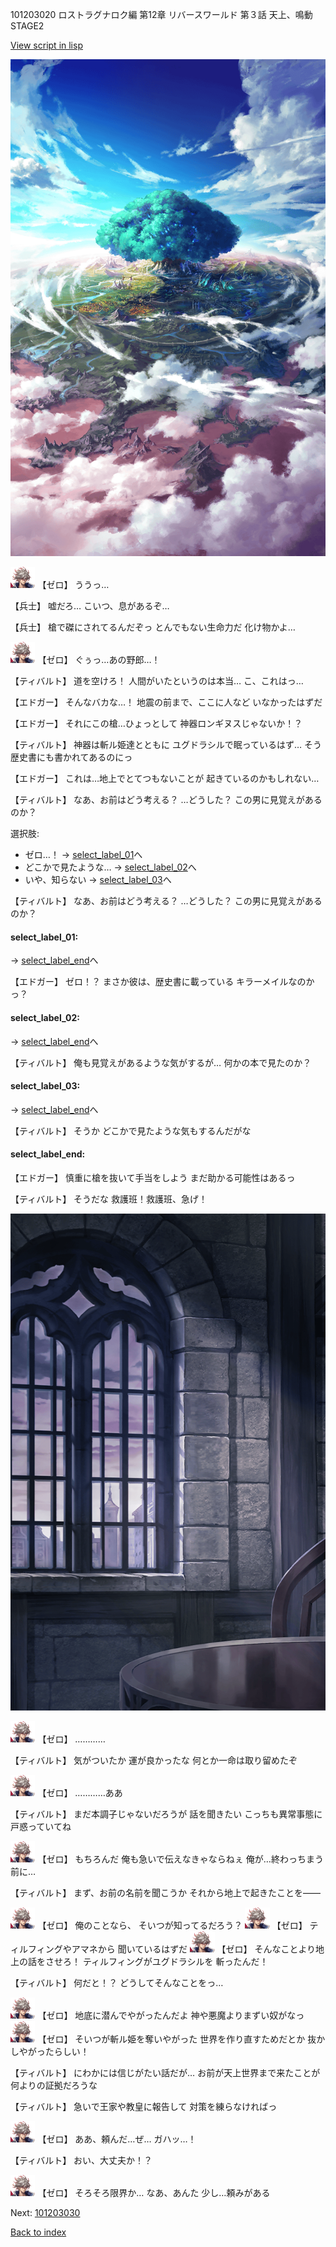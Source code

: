 101203020 ロストラグナロク編 第12章 リバースワールド 第３話 天上、鳴動 STAGE2

[View script in lisp](../scripts/101203020.txt)

![aerial_shoot.png](../images/backgrounds/aerial_shoot.png)

<img src="../images/units/23.png" alt="23.png" height="34"/>
【ゼロ】
ううっ…

【兵士】
嘘だろ…
こいつ、息があるぞ…

【兵士】
槍で磔にされてるんだぞっ
とんでもない生命力だ
化け物かよ…

<img src="../images/units/23.png" alt="23.png" height="34"/>
【ゼロ】
ぐぅっ…あの野郎…！

【ティバルト】
道を空けろ！
人間がいたというのは本当…
こ、これはっ…

【エドガー】
そんなバカな…！
地震の前まで、ここに人など
いなかったはずだ

【エドガー】
それにこの槍…ひょっとして
神器ロンギヌスじゃないか！？

【ティバルト】
神器は斬ル姫達とともに
ユグドラシルで眠っているはず…
そう歴史書にも書かれてあるのにっ

【エドガー】
これは…地上でとてつもないことが
起きているのかもしれない…

【ティバルト】
なあ、お前はどう考える？
…どうした？
この男に見覚えがあるのか？

選択肢:
- ゼロ…！ → [select_label_01](#select_label_01)へ
- どこかで見たような… → [select_label_02](#select_label_02)へ
- いや、知らない → [select_label_03](#select_label_03)へ


【ティバルト】
なあ、お前はどう考える？
…どうした？
この男に見覚えがあるのか？

#### select_label_01:
 → [select_label_end](#select_label_end)へ

【エドガー】
ゼロ！？
まさか彼は、歴史書に載っている
キラーメイルなのかっ？

#### select_label_02:
 → [select_label_end](#select_label_end)へ

【ティバルト】
俺も見覚えがあるような気がするが…
何かの本で見たのか？

#### select_label_03:
 → [select_label_end](#select_label_end)へ

【ティバルト】
そうか
どこかで見たような気もするんだがな

#### select_label_end:

【エドガー】
慎重に槍を抜いて手当をしよう
まだ助かる可能性はあるっ

【ティバルト】
そうだな
救護班！救護班、急げ！

![church_room.png](../images/backgrounds/church_room.png)

<img src="../images/units/23.png" alt="23.png" height="34"/>
【ゼロ】
…………

【ティバルト】
気がついたか
運が良かったな
何とか一命は取り留めたぞ

<img src="../images/units/23.png" alt="23.png" height="34"/>
【ゼロ】
…………ああ

【ティバルト】
まだ本調子じゃないだろうが
話を聞きたい
こっちも異常事態に戸惑っていてね

<img src="../images/units/23.png" alt="23.png" height="34"/>
【ゼロ】
もちろんだ
俺も急いで伝えなきゃならねぇ
俺が…終わっちまう前に…

【ティバルト】
まず、お前の名前を聞こうか
それから地上で起きたことを――

<img src="../images/units/23.png" alt="23.png" height="34"/>
【ゼロ】
俺のことなら、
そいつが知ってるだろう？

<img src="../images/units/23.png" alt="23.png" height="34"/>
【ゼロ】
ティルフィングやアマネから
聞いているはずだ

<img src="../images/units/23.png" alt="23.png" height="34"/>
【ゼロ】
そんなことより地上の話をさせろ！
ティルフィングがユグドラシルを
斬ったんだ！

【ティバルト】
何だと！？
どうしてそんなことをっ…

<img src="../images/units/23.png" alt="23.png" height="34"/>
【ゼロ】
地底に潜んでやがったんだよ
神や悪魔よりまずい奴がなっ

<img src="../images/units/23.png" alt="23.png" height="34"/>
【ゼロ】
そいつが斬ル姫を奪いやがった
世界を作り直すためだとか
抜かしやがったらしい！

【ティバルト】
にわかには信じがたい話だが…
お前が天上世界まで来たことが
何よりの証拠だろうな

【ティバルト】
急いで王家や教皇に報告して
対策を練らなければっ

<img src="../images/units/23.png" alt="23.png" height="34"/>
【ゼロ】
ああ、頼んだ…ぜ…
ガハッ…！

【ティバルト】
おい、大丈夫か！？

<img src="../images/units/23.png" alt="23.png" height="34"/>
【ゼロ】
そろそろ限界か…
なあ、あんた
少し…頼みがある

Next: [101203030](101203030.md)

[Back to index](index.md)
